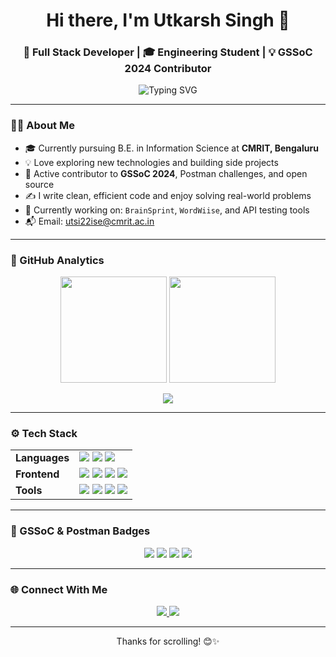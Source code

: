 <h1 align="center">Hi there, I'm Utkarsh Singh 👋</h1>
<h3 align="center">🚀 Full Stack Developer | 🎓 Engineering Student | 💡 GSSoC 2024 Contributor</h3>

<p align="center">
  <img src="https://readme-typing-svg.demolab.com?font=Fira+Code&size=22&pause=1000&color=F76F00&center=true&vCenter=true&width=435&lines=Frontend+Craftsman+🛠️;Postman+API+Champion+📮;Open+Source+Lover+🌍;Next.js+Learner+📚;Always+Exploring+🚀" alt="Typing SVG" />
</p>

---

### 👨‍💻 About Me

- 🎓 Currently pursuing B.E. in Information Science at **CMRIT, Bengaluru**
- 💡 Love exploring new technologies and building side projects
- 🔭 Active contributor to **GSSoC 2024**, Postman challenges, and open source
- ✍️ I write clean, efficient code and enjoy solving real-world problems
- 🎯 Currently working on: `BrainSprint`, `WordWiise`, and API testing tools
- 📬 Email: utsi22ise@cmrit.ac.in

---

### 🚀 GitHub Analytics

<p align="center">
  <img src="https://github-readme-stats.vercel.app/api?username=Anoymous786&show_icons=true&theme=radical&count_private=true&hide_border=true" height="170" />
  <img src="https://streak-stats.demolab.com/?user=Anoymous786&theme=radical&hide_border=true" height="170"/>
</p>

<p align="center">
  <img src="https://github-readme-stats.vercel.app/api/top-langs/?username=Anoymous786&layout=compact&theme=radical&hide_border=true" />
</p>

---

### ⚙️ Tech Stack

<table align="center">
  <tr>
    <td><b>Languages</b></td>
    <td>
      <img src="https://img.shields.io/badge/Python-3670A0?style=for-the-badge&logo=python&logoColor=white"/>
      <img src="https://img.shields.io/badge/C-00599C?style=for-the-badge&logo=c&logoColor=white"/>
      <img src="https://img.shields.io/badge/JavaScript-yellow?style=for-the-badge&logo=javascript&logoColor=black"/>
    </td>
  </tr>
  <tr>
    <td><b>Frontend</b></td>
    <td>
      <img src="https://img.shields.io/badge/HTML-E34F26?style=for-the-badge&logo=html5&logoColor=white"/>
      <img src="https://img.shields.io/badge/CSS-1572B6?style=for-the-badge&logo=css3&logoColor=white"/>
      <img src="https://img.shields.io/badge/React-20232A?style=for-the-badge&logo=react&logoColor=61DAFB"/>
      <img src="https://img.shields.io/badge/Next.js-black?style=for-the-badge&logo=next.js&logoColor=white"/>
    </td>
  </tr>
  <tr>
    <td><b>Tools</b></td>
    <td>
      <img src="https://img.shields.io/badge/Git-F05032?style=for-the-badge&logo=git&logoColor=white"/>
      <img src="https://img.shields.io/badge/GitHub-181717?style=for-the-badge&logo=github"/>
      <img src="https://img.shields.io/badge/Postman-FF6C37?style=for-the-badge&logo=postman&logoColor=white"/>
      <img src="https://img.shields.io/badge/VS_Code-007ACC?style=for-the-badge&logo=visual-studio-code"/>
    </td>
  </tr>
</table>

---

### 🏅 GSSoC & Postman Badges

<p align="center">
  <img src="https://img.shields.io/badge/Postman-API--Fundamentals-orange?style=for-the-badge&logo=postman" />
  <img src="https://img.shields.io/badge/Git-Explorer-orange?style=for-the-badge&logo=git" />
  <img src="https://img.shields.io/badge/Code-Learner-blue?style=for-the-badge&logo=github" />
  <img src="https://img.shields.io/badge/Pull-Expert-green?style=for-the-badge&logo=github" />
</p>

---

### 🌐 Connect With Me

<p align="center">
  <a href="https://www.linkedin.com/in/utkarsh-singh-000000000/" target="_blank">
    <img src="https://img.shields.io/badge/LinkedIn-blue?style=for-the-badge&logo=linkedin" />
  </a>
  <a href="https://github.com/Anoymous786" target="_blank">
    <img src="https://img.shields.io/badge/GitHub-black?style=for-the-badge&logo=github" />
  </a>
</p>

---

<p align="center">Thanks for scrolling! 😊✨</p>
